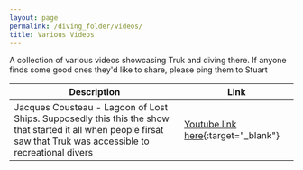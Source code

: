 ```yaml
---
layout: page
permalink: /diving_folder/videos/
title: Various Videos
---
```


A collection of various videos showcasing Truk and diving there. If anyone finds some good ones they'd like to share, please ping them to Stuart

| Description | Link |
| ---------------| ------------------------- | 
| Jacques Cousteau - Lagoon of Lost Ships. Supposedly this this the show that started it all when people firsat saw that Truk was accessible to recreational divers | [Youtube link here](https://youtu.be/-jL2MLzMTyM){:target="\_blank"}|